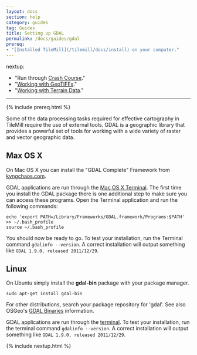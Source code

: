 ```yaml
---
layout: docs
section: help
category: guides
tag: Guides
title: Setting up GDAL
permalink: /docs/guides/gdal
prereq:
- "[Installed TileMill](/tilemill/docs/install) on your computer."
---
```

nextup:
- "Run through [Crash Course](/tilemill/docs/crashcourse/overview/)."
- "[Working with GeoTIFFs](/tilemill/docs/guides/reprojecting-geotiff)."
- "[Working with Terrain Data](/tilemill/docs/guides/terrain-data)."
---
{% include prereq.html %}

Some of the data processing tasks required for effective cartography in TileMill require the use of external tools. GDAL is a geographic library that provides a powerful set of tools for working with a wide variety of raster and vector geographic data.

## Max OS X

On Mac OS X you can install the "GDAL Complete" Framework from [kyngchaos.com](http://www.kyngchaos.com/software/frameworks).

GDAL applications are run through the [Mac OS X Terminal](http://blog.teamtreehouse.com/introduction-to-the-mac-os-x-command-line). The first time you install the GDAL package there is one additional step to make sure you can access these programs. Open the Terminal application and run the following commands:

    echo 'export PATH=/Library/Frameworks/GDAL.framework/Programs:$PATH' >> ~/.bash_profile
    source ~/.bash_profile

You should now be ready to go. To test your installation, run the Terminal command `gdalinfo --version`. A correct installation will output something like `GDAL 1.9.0, released 2011/12/29`.


## Linux

On Ubuntu simply install the __gdal-bin__ package with your package manager.

    sudo apt-get install gdal-bin

For other distributions, search your package repository for 'gdal'. See also OSGeo's [GDAL Binaries](http://trac.osgeo.org/gdal/wiki/DownloadingGdalBinaries) information.

GDAL applications are run through the [terminal](https://help.ubuntu.com/community/UsingTheTerminal). To test your installation, run the terminal command `gdalinfo --version`. A correct installation will output something like `GDAL 1.9.0, released 2011/12/29`.

{% include nextup.html %}

